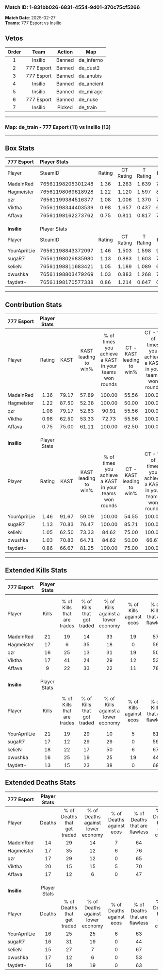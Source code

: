 ### Match ID: 1-831bb026-6831-4554-9d01-370c75cf5266  
**Match Date**: 2025-02-27  
**Teams**: 777 Esport vs Insilio  

## Vetos  

| Order | Team | Action | Map |
| :---: | :--: | :----: | --- |
| 1 | Insilio | Banned | de_inferno |
| 2 | 777 Esport | Banned | de_dust2 |
| 3 | 777 Esport | Banned | de_anubis |
| 4 | Insilio | Banned | de_ancient |
| 5 | Insilio | Banned | de_mirage |
| 6 | 777 Esport | Banned | de_nuke |
| 7 | Insilio | Picked | de_train |

---  

### **Map**: de_train - 777 Esport (11) vs Insilio (13)  
---  

## Box Stats  

| **777 Esport** | Player Stats      |        |           |          |       |      |       |         |        |      |     |
| :- | :- | :-: | :-: | :-: | :-: | :-: | :-: | :-: | :-: | :-: | :-: |
| Player         | SteamID           | Rating | CT Rating | T Rating | KAST  | ADR  | Kills | Assists | Deaths | K/D  | HS% |
| MadeInRed      | 76561198205301248 |  1.36  |   1.263   |  1.639   | 79.17 | 81.8 |  21   |    3    |   14   | 1.50 | 42  |
| Hagmeister     | 76561198069618928 |  1.22  |   1.120   |  1.597   | 87.50 | 79.6 |  17   |    8    |   17   | 1.00 | 58  |
| qzr            | 76561199384516377 |  1.08  |   1.006   |  1.370   | 79.17 | 66.3 |  16   |    6    |   17   | 0.94 | 50  |
| Viktha         | 76561198344403539 |  0.98  |   1.657   |  0.437   | 62.50 | 83.1 |  17   |    7    |   20   | 0.85 | 47  |
| Affava         | 76561198162273762 |  0.75  |   0.811   |  0.817   | 75.00 | 51.6 |   9   |    7    |   17   | 0.53 | 66  |
|                |                   |        |           |          |       |      |       |         |        |      |     |
|                |                   |        |           |          |       |      |       |         |        |      |     |
|                |                   |        |           |          |       |      |       |         |        |      |     |
| **Insilio**    | Player Stats      |        |           |          |       |      |       |         |        |      |     |
| Player         | SteamID           | Rating | CT Rating | T Rating | KAST  | ADR  | Kills | Assists | Deaths | K/D  | HS% |
| YourAprilLie   | 76561198843372097 |  1.46  |   1.503   |  1.598   | 91.67 | 91.4 |  21   |    9    |   16   | 1.31 | 61  |
| sugaR7         | 76561198026835980 |  1.13  |   0.883   |  1.603   | 70.83 | 86.1 |  17   |    5    |   16   | 1.06 | 58  |
| kelieN         | 76561198811683421 |  1.05  |   1.189   |  1.089   | 62.50 | 66.0 |  18   |    1    |   15   | 1.20 | 44  |
| dwushka        | 76561198803479269 |  1.03  |   0.883   |  1.268   | 70.83 | 74.0 |  16   |    4    |   17   | 0.94 | 56  |
| faydett-       | 76561198170577338 |  0.86  |   1.214   |  0.647   | 66.67 | 56.5 |  13   |    5    |   16   | 0.81 | 46  |
---  

## Contribution Stats  

| **777 Esport** | Player Stats |       |                      |                                                        |                           |                                                             |                          |                                                            |
| :- | :-: | :-: | :-: | :-: | :-: | :-: | :-: | :-: |
| Player         |    Rating    | KAST  | KAST leading to win% | % of times you achieve a KAST in your teams won rounds | CT - KAST leading to win% | CT - % of times you achieve a KAST in your teams won rounds | T - KAST leading to win% | T - % of times you achieve a KAST in your teams won rounds |
| MadeInRed      |     1.36     | 79.17 |        57.89         |                         100.00                         |           55.56           |                           100.00                            |          60.00           |                           100.00                           |
| Hagmeister     |     1.22     | 87.50 |        52.38         |                         100.00                         |           50.00           |                           100.00                            |          54.55           |                           100.00                           |
| qzr            |     1.08     | 79.17 |        52.63         |                         90.91                          |           55.56           |                           100.00                            |          50.00           |                           83.33                            |
| Viktha         |     0.98     | 62.50 |        53.33         |                         72.73                          |           55.56           |                           100.00                            |          50.00           |                           50.00                            |
| Affava         |     0.75     | 75.00 |        61.11         |                         100.00                         |           62.50           |                           100.00                            |          60.00           |                           100.00                           |
|                |              |       |                      |                                                        |                           |                                                             |                          |                                                            |
|                |              |       |                      |                                                        |                           |                                                             |                          |                                                            |
|                |              |       |                      |                                                        |                           |                                                             |                          |                                                            |
| **Insilio**    | Player Stats |       |                      |                                                        |                           |                                                             |                          |                                                            |
| Player         |    Rating    | KAST  | KAST leading to win% | % of times you achieve a KAST in your teams won rounds | CT - KAST leading to win% | CT - % of times you achieve a KAST in your teams won rounds | T - KAST leading to win% | T - % of times you achieve a KAST in your teams won rounds |
| YourAprilLie   |     1.46     | 91.67 |        59.09         |                         100.00                         |           54.55           |                           100.00                            |          63.64           |                           100.00                           |
| sugaR7         |     1.13     | 70.83 |        76.47         |                         100.00                         |           85.71           |                           100.00                            |          70.00           |                           100.00                           |
| kelieN         |     1.05     | 62.50 |        73.33         |                         84.62                          |           75.00           |                           100.00                            |          71.43           |                           71.43                            |
| dwushka        |     1.03     | 70.83 |        64.71         |                         84.62                          |           50.00           |                            66.67                            |          77.78           |                           100.00                           |
| faydett-       |     0.86     | 66.67 |        81.25         |                         100.00                         |           75.00           |                           100.00                            |          87.50           |                           100.00                           |
---  

## Extended Kills Stats  

| **777 Esport** | Player Stats |                            |                            |                                    |                         |                              |                                 |                                       |                    |           |
| :- | :-: | :-: | :-: | :-: | :-: | :-: | :-: | :-: | :-: | :-: |
| Player         |    Kills     | % of Kills that are trades | % of Kills that got traded | % of Kills against a lower economy | % of Kills against ecos | % of Kills that are flawless | % of Kills that are close duels | % of Kills that are assisted by flash | Pistol Round Kills | AWP Kills |
| MadeInRed      |      21      |             19             |             14             |                 33                 |           19            |              57              |                5                |                   5                   |         1          |     5     |
| Hagmeister     |      17      |             6              |             35             |                 18                 |            0            |              59              |                6                |                   6                   |         4          |     0     |
| qzr            |      16      |             25             |             13             |                 31                 |           19            |              50              |                0                |                  13                   |         2          |     0     |
| Viktha         |      17      |             41             |             24             |                 29                 |           12            |              53              |               12                |                   0                   |         2          |     0     |
| Affava         |      9       |             22             |             33             |                 22                 |           11            |              78              |               11                |                  11                   |         0          |     0     |
|                |              |                            |                            |                                    |                         |                              |                                 |                                       |                    |           |
|                |              |                            |                            |                                    |                         |                              |                                 |                                       |                    |           |
|                |              |                            |                            |                                    |                         |                              |                                 |                                       |                    |           |
| **Insilio**    | Player Stats |                            |                            |                                    |                         |                              |                                 |                                       |                    |           |
| Player         |    Kills     | % of Kills that are trades | % of Kills that got traded | % of Kills against a lower economy | % of Kills against ecos | % of Kills that are flawless | % of Kills that are close duels | % of Kills that are assisted by flash | Pistol Round Kills | AWP Kills |
| YourAprilLie   |      21      |             19             |             29             |                 10                 |            5            |              81              |                0                |                   0                   |         6          |     8     |
| sugaR7         |      17      |             12             |             29             |                 29                 |            0            |              59              |                6                |                   6                   |         1          |     0     |
| kelieN         |      18      |             22             |             17             |                 50                 |            6            |              67              |               17                |                   6                   |         0          |     3     |
| dwushka        |      16      |             25             |             19             |                 25                 |           19            |              44              |                0                |                   0                   |         1          |     0     |
| faydett-       |      13      |             15             |             23             |                 38                 |            0            |              69              |               15                |                   8                   |         1          |     0     |
## Extended Deaths Stats  

| **777 Esport** | Player Stats |                             |                                   |                          |                               |                            |                           |               |
| :- | :-: | :-: | :-: | :-: | :-: | :-: | :-: | :-: |
| Player         |    Deaths    | % of Deaths that get traded | % of Deaths against lower economy | % of Deaths against ecos | % of Deaths that are flawless | % of Deaths that are close | % of Deaths while blinded | Deaths to AWP |
| MadeInRed      |      14      |             29              |                14                 |            7             |              64               |             0              |             0             |       3       |
| Hagmeister     |      17      |             35              |                12                 |            6             |              76               |             12             |            12             |       2       |
| qzr            |      17      |             29              |                12                 |            0             |              65               |             0              |             0             |       2       |
| Viktha         |      20      |             15              |                15                 |            5             |              70               |             10             |             5             |       2       |
| Affava         |      17      |             12              |                 6                 |            0             |              47               |             12             |             0             |       2       |
|                |              |                             |                                   |                          |                               |                            |                           |               |
|                |              |                             |                                   |                          |                               |                            |                           |               |
|                |              |                             |                                   |                          |                               |                            |                           |               |
| **Insilio**    | Player Stats |                             |                                   |                          |                               |                            |                           |               |
| Player         |    Deaths    | % of Deaths that get traded | % of Deaths against lower economy | % of Deaths against ecos | % of Deaths that are flawless | % of Deaths that are close | % of Deaths while blinded | Deaths to AWP |
| YourAprilLie   |      16      |             25              |                25                 |            6             |              63               |             6              |             6             |       2       |
| sugaR7         |      16      |             31              |                19                 |            0             |              44               |             13             |            13             |       0       |
| kelieN         |      15      |             27              |                 7                 |            0             |              67               |             0              |             7             |       1       |
| dwushka        |      17      |             12              |                 6                 |            0             |              53               |             6              |             0             |       1       |
| faydett-       |      16      |             19              |                19                 |            0             |              63               |             6              |             6             |       1       |
